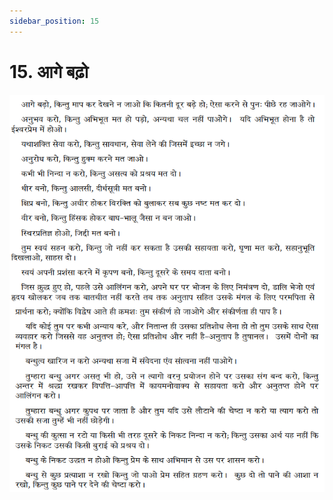 ```yaml
---
sidebar_position: 15
---
```



# 15.   आगे बढ़ो

![आगे बढ़ो](../../../static/img/hindi/verse15.png)
